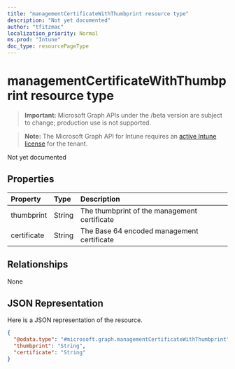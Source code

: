 ```yaml
---
title: "managementCertificateWithThumbprint resource type"
description: "Not yet documented"
author: "tfitzmac"
localization_priority: Normal
ms.prod: "Intune"
doc_type: resourcePageType
---
```


# managementCertificateWithThumbprint resource type

> **Important:** Microsoft Graph APIs under the /beta version are subject to change; production use is not supported.

> **Note:** The Microsoft Graph API for Intune requires an [active Intune license](https://go.microsoft.com/fwlink/?linkid=839381) for the tenant.

Not yet documented

## Properties
|Property|Type|Description|
|:---|:---|:---|
|thumbprint|String|The thumbprint of the management certificate|
|certificate|String|The Base 64 encoded management certificate|

## Relationships
None

## JSON Representation
Here is a JSON representation of the resource.
<!-- {
  "blockType": "resource",
  "@odata.type": "microsoft.graph.managementCertificateWithThumbprint"
}
-->
``` json
{
  "@odata.type": "#microsoft.graph.managementCertificateWithThumbprint",
  "thumbprint": "String",
  "certificate": "String"
}
```





